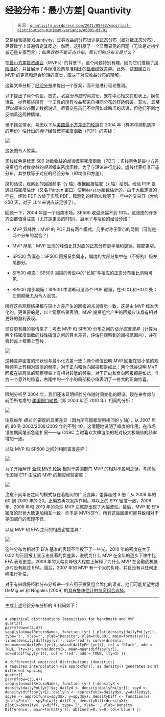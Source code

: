 <!--yml

类别：未分类

日期：2024 年 05 月 18 日 13:51:49

-->

# 经验分布：最小方差| Quantivity

> 来源：[`quantivity.wordpress.com/2011/05/02/empirical-distribution-minimum-variance/#0001-01-01`](https://quantivity.wordpress.com/2011/05/02/empirical-distribution-minimum-variance/#0001-01-01)

交易经验提醒 Quantivity，证券收益的分布很少是[正态分布](http://en.wikipedia.org/wiki/Normal_distribution)（或[对数正态分布](http://en.wikipedia.org/wiki/Log-normal_distribution)），尽管数学上普遍假定其反之。然而，这引发了一个显而易见的问题（无论是对初学者还是专家而言）：*如果收益不是正态分布，那它们的分布又是什么*？

在[最小方差投资组合](https://quantivity.wordpress.com/2011/04/17/minimum-variance-portfolios/)（MVPs）的背景下，这个问题特别有趣，因为它们推翻了[风险溢价](https://quantivity.wordpress.com/2011/04/10/portfolio-theory-is-dead-now-what/)，并且展示了与标准股票基准相比的[显著绩效差异](https://quantivity.wordpress.com/2011/04/22/minimum-variance-sector-rotation-part-2/)。此外，试图建立对 MVP 的更高和混合阶矩的直觉，取决于对应收益分布的理解。

这篇文章分析了[经验分布](http://en.wikipedia.org/wiki/Empirical_distribution_function)来提出一个答案，而不是进行理论推测。

以下提出了两个假设。首先，*收益分布随时间变化*，既在中心矩又在形状上。换句话说，抛弃那些所有一个工具的所有收益都来自相同分布的舒适假设。其次，*忽略理论概率分布*而让数据说话。尽管交易员们不会用如此晦涩的话语，但他们不断地反响着这两种情绪。

毫不拖泥带水，考虑以下从[美国最小方差部门轮换](https://quantivity.wordpress.com/2011/04/20/minimum-variance-sector-rotation/)在 2004 年（样本中随机选择的年份）估计出的*两个*经验[概率密度函数](http://en.wikipedia.org/wiki/Probability_density_function)（PDF）的实线：

![](https://quantivity.wordpress.com/wp-content/uploads/2011/05/us-sector-2004-empiricals1.png)

这张图令人惊喜。

实线红色是标普 500 对数收益的*经验*概率密度函数（PDF）；实线黑色是最小方差投资组合对数收益的*经验*概率密度函数。为了与理论进行比较，虚线代表标准正态分布，其参数等于对应的经验分布（即均值和方差）。

换句话说，观察到的回报频率（y 轴）根据回报幅度（x 轴）绘制。经验 PDF 是通过[核密度估计](http://en.wikipedia.org/wiki/Kernel_density_estimation)（又名 Parzen 窗口）使用`density`函数估计的。由于[大数定律](http://en.wikipedia.org/wiki/Law_of_large_numbers#Weak_law)的存在，经验 PDF 收敛于实际 PDF，观测到的经验次数等于一年中的交易日（大约 250 天，对于 LLN 来说应该足够了）。

回顾一下，2004 年是一个趋势市场，SP500 收盘涨幅不到 10%。这张图的许多方面都值得注意（尤其是更高的时刻），展示了与理论的经验分歧：

+   MVP 双峰性：MVP 的 PDF 具有两个模式，几乎对称于零点的两侧（可能是两个分布的混合？）

+   MVP 厚尾：MVP 呈现的峰值比其对应的正态分布更平坦和更宽，尾部更窄。

+   SP500 负偏态：SP500 回报呈负偏态，偏度的大部分集中在（不好的）极左尾部分。

+   SP500 峰态：SP500 回报的传说中的“长尾”与相应的正态分布相比清晰可见。

+   SP500 尾部颠簸：SP500 中清晰可见两个 PDF 颠簸，在-0.01 和+0.01 处；左侧颠簸尤为令人沮丧。

所有这些观察结果都与较小方差产生的回报的*先验*直觉一致，这是由 MVP 标准优化的。更重要的是，以上观察结果表明，MVP 投资组合产生的回报应该具有相对更好的盈利表现。

现在更有趣的事情来了：考虑 MVP 和 SP500 分布之间的*估计密度差异*（计算为两个核密度函数的线性插值之间的算术差异，评估在观察到的回报范围内），并在零起点上都画上蓝线：

![](https://quantivity.wordpress.com/wp-content/uploads/2011/05/us-sector-2004-diff-empiricals.png)

这种差异密度的形状也与最小化方差一致：两个峰值说明 MVP 回报在较小值的观察频率上有相对较高的频率，对于正向和负向回报都是如此；两个低谷说明 MVP 回报在较高值的观察频率上有相对较低的频率，对于正向和负向回报都是如此。作为一个意外的惊喜，右尾中的一个小的局部极小值表明了一些大的正向惊喜。

* * *

限制分析至 2004 年，我们还未证明经验分布随时间变化的假设。现在来考虑与前面所考虑的 [美国部门轮换](https://quantivity.wordpress.com/2011/04/20/minimum-variance-sector-rotation/)（即 2000 年至 2010 年）相同的分析：

![](https://quantivity.wordpress.com/wp-content/uploads/2011/05/us-sector-annual-empiricals.png)

注意每年 *模式* 的密度的显著差异（因为所有图都使用相同的 y 轴），从 2007 年的 80 到 2002/2008/2009 年的不到 40。这清楚地说明了峰度的作用，在市场错位期间尾部急剧扩展——与 CNBC 当时喜欢大肆渲染的相对较大极端值的频率增加一致。

以及 MVP 和 SP500 之间的相同密度差异：

![](https://quantivity.wordpress.com/wp-content/uploads/2011/05/us-sector-annual-diff-empiricals.png)

为了开始解开 [全球 MVP 轮换](https://quantivity.wordpress.com/2011/04/24/minimum-variance-global-rotation/) 相对于美国部门 MVP 的相对不盈利之谜，考虑优化国际 ETF 生成的 MVP 的相应经验密度：

![](https://quantivity.wordpress.com/wp-content/uploads/2011/05/global-sector-annual-empiricals.png)

注意不同年份之间的模式存在着相同的广泛变异，差异超过 3 倍：从 2006 年的 60 到 2009 年的 20。正偏态再次发挥作用。与以上的 SPY 密度一致，2006 年、2009 年和 2010 年的全球 MVP 左尾部出现了大幅波动。最后，MVP 和 EFA 密度的形状大致更加相互一致，而不是 MVP/SPY。所有这些因素可能导致相对于美国部门的表现不佳。

以及 MVP 和 EFA 之间的相应密度差异：

![](https://quantivity.wordpress.com/wp-content/uploads/2011/05/global-sector-annual-diff-empiricals.png)

这些分布为相对于 EFA 基准的表现不佳投下了一些光。2010 年的密度在大于 0.02 的正回报上显示出显著的负差异，说明为什么 MVP 在全年的逐步下跌中比 EFA 表现更差。2009 年的大幅负峰很大程度上解释了为什么 MVP 在金融危机低点时没有超过 EFA。最后，2007 年的 MVP 有一个大的负峰，并且没有以任何正峰进行补偿。

对于有兴趣将经验分布分析进一步应用于投资组合优化的读者，他们可能希望考虑 DeMiguel 和 Nogales [2009] 的[具有鲁棒估计的投资组合选择](http://or.journal.informs.org/cgi/content/abstract/57/3/560)。

* * *

生成上述经验分布分析的 R 代码如下：

```

# empirical distributions (densities) for benchmark and MVP
quartz()
par(mfrow=c(3,4))
sapply(annualReturnNames, function (yr) { plot(density(dailyPnL[yr]), type='l', xlab="", ylab="Density", ylim=c(0,80), main=format(yr)); lines(density(diffspy[yr]), col='red'); curve(dnorm(x, mean=mean(dailyPnL[yr]), sd=sd(dailyPnL[yr])), col = 'black', add = TRUE, lty=3); curve(dnorm(x, mean=mean(diffspy[yr]), sd=sd(diffspy[yr])), col = 'red', add = TRUE, lty=3) })

# differential empirical distributions (densities)
# requires interpolation via approxfun(), as density() generates $x at different spacing
quartz()
par(mfrow=c(3,4))
sapply(annualReturnNames, function (yr) { densityX <- density(dailyPnL[yr])$x; dailyd <- density(dailyPnL[yr]); spyd <- density(diffspy[yr]); dailyFn <- approxfun(x=dailyd$x, y=dailyd$y); spyFn <- approxfun(x=spyd$x, y=spyd$y); densityDiff <- function(x) {dailyFn(x) - spyFn(x)}; diffY <- densityDiff(densityX); plot(x=densityX, y=diffY, type='l', xlab='', ylab='Density Difference', main=format(yr)); abline(h=0, v=0, col='blue') })

```
